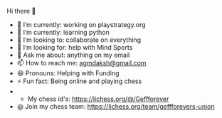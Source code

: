  Hi there 👋

- 🔭 I’m currently: working on playstrategy.org
- 🌱 I’m currently: learning python
- 👯 I’m looking to: collaborate on everything
- 🤔 I’m looking for: help with Mind Sports
- 💬 Ask me about: anything on my email 
- 📫 How to reach me: agmdaksh@gmail.com
- 😄 Pronouns: Helping with Funding
- ⚡ Fun fact: Being online and playing chess 
- * My chess id's: https://lichess.org/@/Geffforever
- @ Join my chess team: https://lichess.org/team/geffforevers-union
